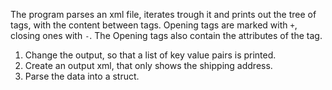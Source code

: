 The program parses an xml file, iterates trough it and prints out the tree of tags, with the content between tags. Opening tags are marked with `+`, closing ones with `-`. The Opening tags also contain the attributes of the tag.

1. Change the output, so that a list of key value pairs is printed.
2. Create an output xml, that only shows the shipping address.
3. Parse the data into a struct.
